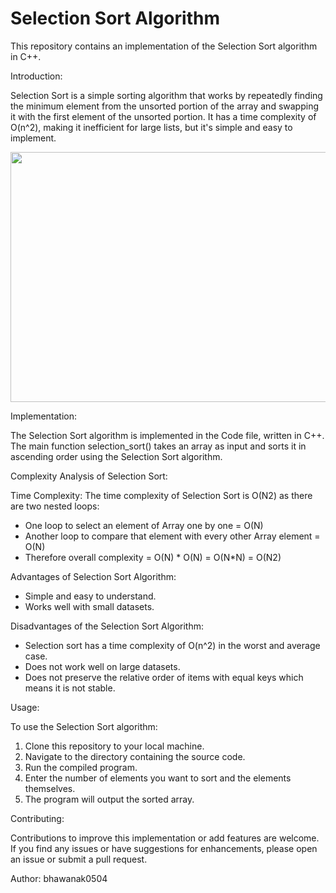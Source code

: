 # Selection Sort Algorithm
This repository contains an implementation of the Selection Sort algorithm in C++.

Introduction:

Selection Sort is a simple sorting algorithm that works by repeatedly finding the minimum element from the unsorted portion of the array and swapping it with the first element of the unsorted portion. It has a time complexity of O(n^2), making it inefficient for large lists, but it's simple and easy to implement.

<img src="https://github.com/bhawanak0504/Selection-Sort-Algorithm-Implementation/assets/117829849/addbeffd-61c6-44d5-bea0-abf5e4027fd3" height="400" width="600"></img>


Implementation:

The Selection Sort algorithm is implemented in the Code file, written in C++. The main function selection_sort() takes an array as input and sorts it in ascending order using the Selection Sort algorithm.


Complexity Analysis of Selection Sort:

Time Complexity: The time complexity of Selection Sort is O(N2) as there are two nested loops:

- One loop to select an element of Array one by one = O(N)
- Another loop to compare that element with every other Array element = O(N)
- Therefore overall complexity = O(N) * O(N) = O(N*N) = O(N2) 

Advantages of Selection Sort Algorithm:

- Simple and easy to understand.
- Works well with small datasets.

Disadvantages of the Selection Sort Algorithm:

- Selection sort has a time complexity of O(n^2) in the worst and average case.
- Does not work well on large datasets.
- Does not preserve the relative order of items with equal keys which means it is not stable.

Usage:

To use the Selection Sort algorithm:

1. Clone this repository to your local machine.
2. Navigate to the directory containing the source code.
3. Run the compiled program.
4. Enter the number of elements you want to sort and the elements themselves.
5. The program will output the sorted array.


Contributing:

Contributions to improve this implementation or add features are welcome. If you find any issues or have suggestions for enhancements, please open an issue or submit a pull request.

Author: bhawanak0504
